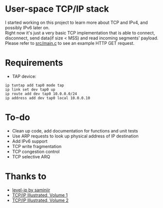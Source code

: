 # User-space TCP/IP stack
I started working on this project to learn more about TCP and IPv4, and possibly IPv6 later on.  
Right now it's just a very basic TCP implementation that is able to connect, disconnect, send data(if size < MSS) and read incoming segments' payload.  
Please refer to [src/main.c](https://github.com/czmate10/tcpipstack/blob/master/src/main.c) to see an example HTTP GET request.

# Requirements
- TAP device:
```
ip tuntap add tap0 mode tap
ip link set dev tap0 up
ip route add dev tap0 10.0.0.0/24
ip address add dev tap0 local 10.0.0.10
```

# To-do
- Clean up code, add documentation for functions and unit tests
- Use ARP requests to look up physical address of IP destination
- Add IPv6 support
- TCP write fragmentation
- TCP congestion control
- TCP selective ARQ

# Thanks to
- [level-ip by saminiir](https://github.com/saminiir/level-ip)
- [TCP/IP Illustrated, Volume 1](https://www.amazon.com/dp/0201633469)
- [TCP/IP Illustrated, Volume 2](https://www.amazon.com/dp/0134760131)
